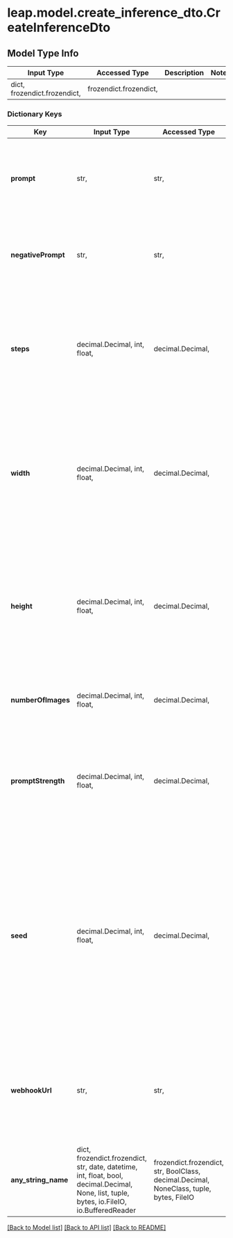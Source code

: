 # leap.model.create_inference_dto.CreateInferenceDto

## Model Type Info
Input Type | Accessed Type | Description | Notes
------------ | ------------- | ------------- | -------------
dict, frozendict.frozendict,  | frozendict.frozendict,  |  | 

### Dictionary Keys
Key | Input Type | Accessed Type | Description | Notes
------------ | ------------- | ------------- | ------------- | -------------
**prompt** | str,  | str,  | A text description of the image you what you want to generate. | if omitted the server will use the default value of "A photo of an astronaut riding a horse"
**negativePrompt** | str,  | str,  | A text description of what the image should try to avoid generating. | [optional] if omitted the server will use the default value of "asymmetric, watermarks"
**steps** | decimal.Decimal, int, float,  | decimal.Decimal,  | How many steps the AI will take to generate the image. Lower is faster but less detailed, higher is slower more detailed. | [optional] if omitted the server will use the default value of 50
**width** | decimal.Decimal, int, float,  | decimal.Decimal,  | The width of the image to use for the inference. Must be a multiple of 8. For best results use 1024x1024 for SDXL, and 512x512 for other models. | [optional] if omitted the server will use the default value of 1024
**height** | decimal.Decimal, int, float,  | decimal.Decimal,  | The height of the image to use for the inference. Must be a multiple of 8. For best results use 1024x1024 for SDXL, and 512x512 for other models. | [optional] if omitted the server will use the default value of 1024
**numberOfImages** | decimal.Decimal, int, float,  | decimal.Decimal,  | The number of images to generate, up to 4. | [optional] if omitted the server will use the default value of 1
**promptStrength** | decimal.Decimal, int, float,  | decimal.Decimal,  | The higher the prompt strength, the closer the generated image will be to the prompt. Must be between 0 and 30. | [optional] if omitted the server will use the default value of 7
**seed** | decimal.Decimal, int, float,  | decimal.Decimal,  | A random number to use as a seed when generating the image. This is helpful if you want to generate the same image multiple times. If you want to generate different images, keep this empty or provide a random number. | [optional] if omitted the server will use the default value of 4523184
**webhookUrl** | str,  | str,  | An optional webhook URL that will be called with a POST request when the image generation request completes. | [optional] 
**any_string_name** | dict, frozendict.frozendict, str, date, datetime, int, float, bool, decimal.Decimal, None, list, tuple, bytes, io.FileIO, io.BufferedReader | frozendict.frozendict, str, BoolClass, decimal.Decimal, NoneClass, tuple, bytes, FileIO | any string name can be used but the value must be the correct type | [optional]

[[Back to Model list]](../../README.md#documentation-for-models) [[Back to API list]](../../README.md#documentation-for-api-endpoints) [[Back to README]](../../README.md)

